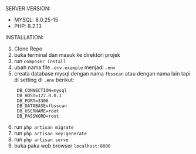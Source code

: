 SERVER VERSION:
- MYSQL: 8.0.25-15
- PHP: 8.2.13



INSTALLATION:
1. Clone Repo
2. buka terminal dan masuk ke direktori projek
3. run ```composer install```
4. ubah nama file ```.env.example``` menjadi ```.env```
5. creata database mysql dengan nama ```fbsscan``` atau dengan nama lain tapi di setting di ```.env``` berikut:
   ```
    DB_CONNECTION=mysql
    DB_HOST=127.0.0.1
    DB_PORT=3306
    DB_DATABASE=fbsscan
    DB_USERNAME=root
    DB_PASSWORD=root
   ```
6. run ```php artisan migrate```
7. run ```php artisan key:generate```
9. run ```php artisan serve```
10. buka paka web browser ```localhost:8000```

